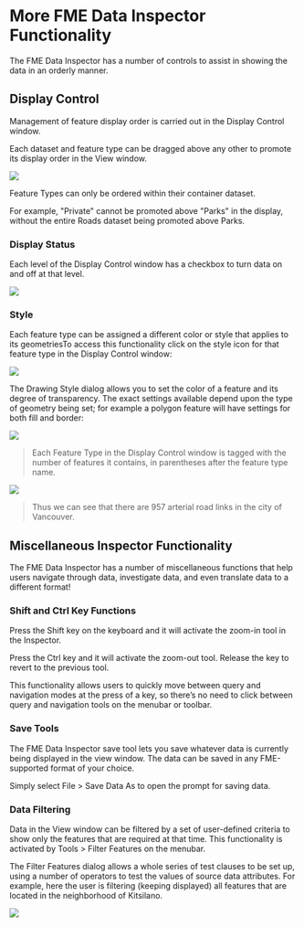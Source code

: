 # More FME Data Inspector Functionality #

The FME Data Inspector has a number of controls to assist in showing the data in an orderly manner.

 
## Display Control ##
Management of feature display order is carried out in the Display Control window.

Each dataset and feature type can be dragged above any other to promote its display order in the View window.

![](https://raw.githubusercontent.com/FMEEvangelist/FME-Desktop-Basic-Training-Manual-Images/master/Img1.34.DIDisplayControl.png)

Feature Types can only be ordered within their container dataset.

For example, "Private" cannot be promoted above "Parks" in the display, without the entire Roads dataset being promoted above Parks.

 
### Display Status ###
Each level of the Display Control window has a checkbox to turn data on and off at that level.

![](https://raw.githubusercontent.com/FMEEvangelist/FME-Desktop-Basic-Training-Manual-Images/master/Img1.35.DIDisplayStatus.png)

### Style ###

Each feature type can be assigned a different color or style that applies to its geometriesTo access this functionality click on the style icon for that feature type in the Display Control window:

![](https://raw.githubusercontent.com/FMEEvangelist/FME-Desktop-Basic-Training-Manual-Images/master/Img1.36.DIStyle1.png)

The Drawing Style dialog allows you to set the color of a feature and its degree of transparency. The exact settings available depend upon the type of geometry being set; for example a polygon feature will have settings for both fill and border:

![](https://raw.githubusercontent.com/FMEEvangelist/FME-Desktop-Basic-Training-Manual-Images/master/Img1.37.DIStyle2.png)

> Each Feature Type in the Display Control window is tagged with the number of features it contains, in parentheses after the feature type name.
> 
![](https://raw.githubusercontent.com/FMEEvangelist/FME-Desktop-Basic-Training-Manual-Images/master/Img1.38.DINumFeatures.png)
> 
>  Thus we can see that there are 957 arterial road links in the city of Vancouver.

 
## Miscellaneous Inspector Functionality ##

The FME Data Inspector has a number of miscellaneous functions that help users navigate through data, investigate data, and even translate data to a different format!

### Shift and Ctrl Key Functions ###
Press the Shift key on the keyboard and it will activate the zoom-in tool in the Inspector.

Press the Ctrl key and it will activate the zoom-out tool. Release the key to revert to the previous tool.

This functionality allows users to quickly move between query and navigation modes at the press of a key, so there’s no need to click between query and navigation tools on the menubar or toolbar.

### Save Tools ###
The FME Data Inspector save tool lets you save whatever data is currently being displayed in the view window. The data can be saved in any FME-supported format of your choice.

Simply select File > Save Data As to open the prompt for saving data.

### Data Filtering ###
Data in the View window can be filtered by a set of user-defined criteria to show only the features that are required at that time. This functionality is activated by Tools > Filter Features on the menubar.

The Filter Features dialog allows a whole series of test clauses to be set up, using a number of operators to test the values of source data attributes. For example, here the user is filtering (keeping displayed) all features that are located in the neighborhood of Kitsilano.

![](https://raw.githubusercontent.com/FMEEvangelist/FME-Desktop-Basic-Training-Manual-Images/master/Img1.39.DIFilterFeatures.png)